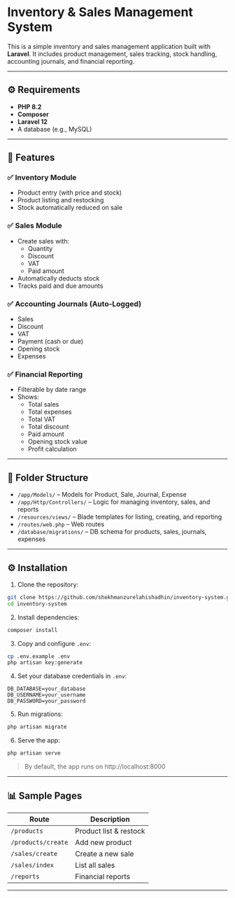 
# Inventory & Sales Management System

This is a simple inventory and sales management application built with **Laravel**. It includes product management, sales tracking, stock handling, accounting journals, and financial reporting.

---

## ⚙️ Requirements

- **PHP 8.2**
- **Composer**
- **Laravel 12**
- A database (e.g., MySQL)

---

## 🚀 Features

### ✅ Inventory Module
- Product entry (with price and stock)
- Product listing and restocking
- Stock automatically reduced on sale

### ✅ Sales Module
- Create sales with:
  - Quantity
  - Discount
  - VAT
  - Paid amount
- Automatically deducts stock
- Tracks paid and due amounts

### ✅ Accounting Journals (Auto-Logged)
- Sales
- Discount
- VAT
- Payment (cash or due)
- Opening stock
- Expenses

### ✅ Financial Reporting
- Filterable by date range
- Shows:
  - Total sales
  - Total expenses
  - Total VAT
  - Total discount
  - Paid amount
  - Opening stock value
  - Profit calculation

---

## 📂 Folder Structure

- `/app/Models/` – Models for Product, Sale, Journal, Expense
- `/app/Http/Controllers/` – Logic for managing inventory, sales, and reports
- `/resources/views/` – Blade templates for listing, creating, and reporting
- `/routes/web.php` – Web routes
- `/database/migrations/` – DB schema for products, sales, journals, expenses

---

## ⚙️ Installation

1. Clone the repository:

```bash
git clone https://github.com/shekhmanzurelahishadhin/inventory-system.git
cd inventory-system
```

2. Install dependencies:

```bash
composer install
```

3. Copy and configure `.env`:

```bash
cp .env.example .env
php artisan key:generate
```

4. Set your database credentials in `.env`:

```dotenv
DB_DATABASE=your_database
DB_USERNAME=your_username
DB_PASSWORD=your_password
```

5. Run migrations:

```bash
php artisan migrate
```

6. Serve the app:

```bash
php artisan serve
```

> By default, the app runs on http://localhost:8000

---

## 📊 Sample Pages

| Route              | Description              |
|-------------------|--------------------------|
| `/products`        | Product list & restock   |
| `/products/create` | Add new product          |
| `/sales/create`    | Create a new sale        |
| `/sales/index`     | List all sales           |
| `/reports`         | Financial reports        |

---
